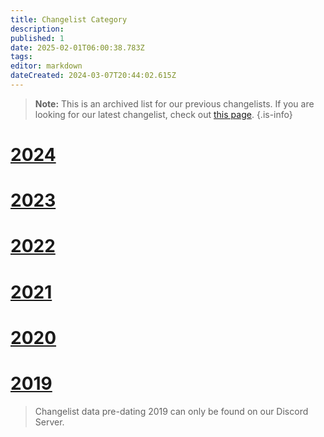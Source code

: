 ```yaml
---
title: Changelist Category
description: 
published: 1
date: 2025-02-01T06:00:38.783Z
tags: 
editor: markdown
dateCreated: 2024-03-07T20:44:02.615Z
---
```


> **Note:** This is an archived list for our previous changelists. If you are looking for our latest changelist, check out [this page](/changelists/changelist-2025).
{.is-info}

# [2024](/changelists/changelist-2024)
# [2023](/changelists/changelist-2023)
# [2022](/changelists/changelist-2022)
# [2021](/changelists/changelist-2021)
# [2020](/changelists/changelist-2020)
# [2019](/changelists/changelist-2019)

>  Changelist data pre-dating 2019 can only be found on our Discord Server.